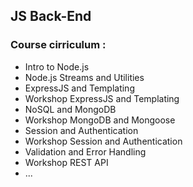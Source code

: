 ## JS Back-End

### Course cirriculum :

- Intro to Node.js
- Node.js Streams and Utilities
- ExpressJS and Templating
- Workshop ExpressJS and Templating
- NoSQL and MongoDB
- Workshop MongoDB and Mongoose
- Session and Authentication
- Workshop Session and Authentication
- Validation and Error Handling
- Workshop REST API
- ...
